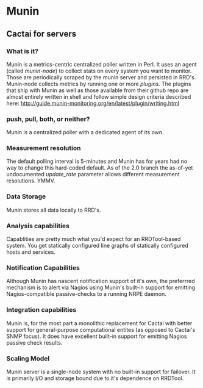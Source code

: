 # Munin

## Cactai for servers

### What is it? 
Munin is a metrics-centric centralized poller written in Perl. It uses an agent
(called *munin-node*) to collect stats on every system you want to monitor.
Those are periodically scraped by the munin server and persisted in RRD's.
Munin-node collects metrics by running one or more *plugins*. The plugins that
ship with Munin as well as those available from their github repo are almost
entirely written in shell and follow simple design criteria described here:
http://guide.munin-monitoring.org/en/latest/plugin/writing.html

### push, pull, both, or neither?
Munin is a centralized poller with a dedicated agent of its own. 

### Measurement resolution 
The default polling interval is 5-minutes and Munin has for years had no way to
change this hard-coded default. As of the 2.0 branch the as-of-yet undocumented
*update_rate* parameter allows different measurement resolutions. YMMV.

### Data Storage 
Munin stores all data locally to RRD's.

### Analysis capabilities
Capablities are pretty much what you'd expect for an RRDTool-based system. You
get statically configured line graphs of statically configured hosts and
services.

### Notification Capabilities
Although Munin has nascent notification support of it's own, the preferrred
mechanism is to alert via Nagios using Munin's built-in support for
emitting Nagios-compatible passive-checks to a running NRPE daemon.

### Integration capabilities
Munin is, for the most part a monolithic replacement for Cactai with better
support for general-purpose computational entites (as opposed to Cactai's SNMP
focus). It does have excellent built-in support for emitting Nagios passive
check results. 

### Scaling Model
Munin server is a single-node system with no built-in support for failover. It
is primarily I/O and storage bound due to it's dependence on RRDTool. 
